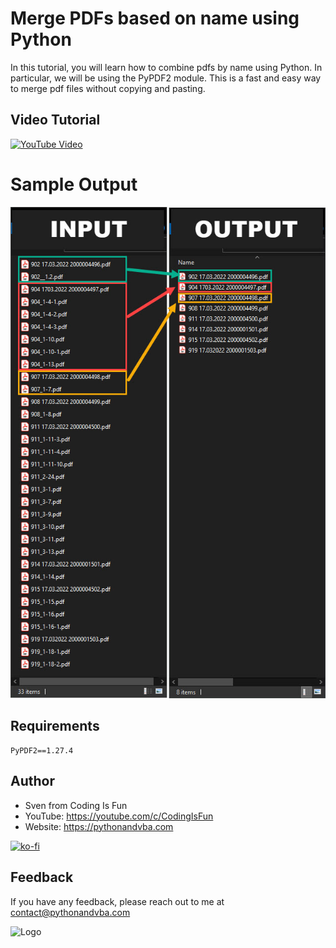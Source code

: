# Merge PDFs based on name using Python

In this tutorial, you will learn how to combine pdfs by name using Python. In particular, we will be using the PyPDF2 module. This is a fast and easy way to merge pdf files without copying and pasting.

## Video Tutorial
[![YouTube Video](https://img.youtube.com/vi/tEhBD8JcG7Q/0.jpg)](https://youtu.be/tEhBD8JcG7Q)

# Sample Output
![Sample Output](demo.jpg?raw=true "Sample Output")

## Requirements
```
PyPDF2==1.27.4
```

## Author

- Sven from Coding Is Fun
- YouTube: https://youtube.com/c/CodingIsFun
- Website: https://pythonandvba.com

[![ko-fi](https://ko-fi.com/img/githubbutton_sm.svg)](https://ko-fi.com/X7X47Q0EG)

## Feedback

If you have any feedback, please reach out to me at contact@pythonandvba.com

![Logo](https://www.pythonandvba.com/banner-img)

